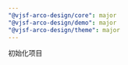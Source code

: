 ```yaml
---
"@vjsf-arco-design/core": major
"@vjsf-arco-design/demo": major
"@vjsf-arco-design/theme": major
---
```


初始化项目
